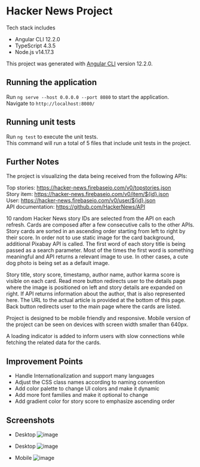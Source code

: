 # Hacker News Project

Tech stack includes

* Angular CLI 12.2.0
* TypeScript 4.3.5
* Node.js v14.17.3

This project was generated with [Angular CLI](https://github.com/angular/angular-cli) version 12.2.0.

## Running the application

Run `ng serve --host 0.0.0.0 --port 8080` to start the application. \
Navigate to `http://localhost:8080/`

## Running unit tests

Run `ng test` to execute the unit tests. \
This command will run a total of 5 files that include unit tests in the project.

## Further Notes

The project is visualizing the data being received from the following APIs:

Top stories: https://hacker-news.firebaseio.com/v0/topstories.json \
Story item: https://hacker-news.firebaseio.com/v0/item/${id}.json \
User: https://hacker-news.firebaseio.com/v0/user/${id}.json \
API documentation: https://github.com/HackerNews/API

10 random Hacker News story IDs are selected from the API on each refresh. Cards are composed after a few consecutive calls to the other APIs. Story cards are sorted in an ascending order starting from left to right by their score. In order not to use static image for the card background, additional Pixabay API is called. The first word of each story title is being passed as a search parameter. Most of the times the first word is something meaningful and API returns a relevant image to use. In other cases, a cute dog photo is being set as a default image.

Story title, story score, timestamp, author name, author karma score is visible on each card. Read more button redirects user to the details page where the image is positioned on left and story details are expanded on right. If API returns information about the author, that is also represented here. The URL to the actual article is provided at the bottom of this page. Back button redirects user to the main page where the cards are listed.

Project is designed to be mobile friendly and responsive. Mobile version of the project can be seen on devices with screen width smaller than 640px.

A loading indicator is added to inform users with slow connections while fetching the related data for the cards.

## Improvement Points

* Handle Internationalization and support many languages
* Adjust the CSS class names according to naming convention
* Add color palette to change UI colors and make it dynamic
* Add more font families and make it optional to change
* Add gradient color for story score to emphasize ascending order

## Screenshots

* Desktop
![image](https://github.com/user-attachments/assets/c1468428-c77d-48e0-87a9-6199eac923de)

* Desktop
![image](https://github.com/user-attachments/assets/c1468428-c77d-48e0-87a9-6199eac923de)

* Mobile
![image](https://github.com/user-attachments/assets/89f785f1-a970-4eab-a574-bd0444ac2b86)

